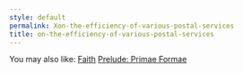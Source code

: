 ```yaml
---
style: default
permalink: Xon-the-efficiency-of-various-postal-services
title: on-the-efficiency-of-various-postal-services
---
```

You may also like:
[Faith](http://scp-wiki.net/faith)
[Prelude: Primae Formae](http://scp-wiki.net/primae-formae)